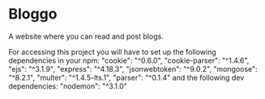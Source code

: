 # Bloggo
A website where you can read and post blogs.

For accessing this project you will have to set up the following dependencies in your npm:
 "cookie": "^0.6.0",
    "cookie-parser": "^1.4.6",
    "ejs": "^3.1.9",
    "express": "^4.18.3",
    "jsonwebtoken": "^9.0.2",
    "mongoose": "^8.2.1",
    "multer": "^1.4.5-lts.1",
    "parser": "^0.1.4"
    and the following dev dependencies:
      "nodemon": "^3.1.0"
